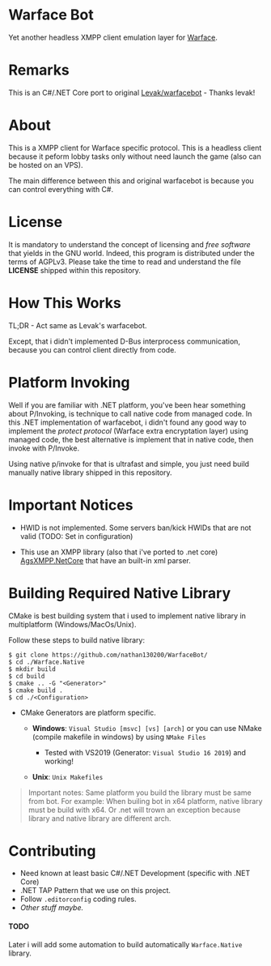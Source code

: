 # Warface Bot
Yet another headless XMPP client emulation layer for [Warface](https://pc.warface.com).

# Remarks
This is an C#/.NET Core port to original [Levak/warfacebot](https://github.com/Levak/warfacebot) - Thanks levak!

# About
This is a XMPP client for Warface specific protocol. This is a headless client because it peform lobby tasks only without need launch the game (also can be hosted on an VPS).

The main difference between this and original warfacebot is because you can control everything with C#.

# License

It is mandatory to understand the concept of licensing and _free software_ that yields in the GNU world. Indeed, this program is distributed under the terms of AGPLv3. Please take the time to read and understand the file **LICENSE** shipped within this repository.

# How This Works

TL;DR - Act same as Levak's warfacebot.

Except, that i didn't implemented D-Bus interprocess communication, because you can control client directly from code.

# Platform Invoking
Well if you are familiar with .NET platform, you've been hear something about P/Invoking, is technique to call native code from managed code. In this .NET implementation of warfacebot, i didn't found any good way to implement the _protect protocol_ (Warface extra encryptation layer) using managed code, the best alternative is implement that in native code, then invoke with P/Invoke.

Using native p/invoke for that is ultrafast and simple, you just need build manually native library shipped in this repository.

# Important Notices
- HWID is not implemented. Some servers ban/kick HWIDs that are not valid (TODO: Set in configuration)

- This use an XMPP library (also that i've ported to .net core) [AgsXMPP.NetCore](https://github.com/nathan130200/AgsXMPP) that have an built-in xml parser.

# Building Required Native Library
CMake is best building system that i used to implement native library in multiplatform (Windows/MacOs/Unix).

Follow these steps to build native library:
```
$ git clone https://github.com/nathan130200/WarfaceBot/
$ cd ./Warface.Native
$ mkdir build
$ cd build
$ cmake .. -G "<Generator>"
$ cmake build .
$ cd ./<Configuration>
```

- CMake Generators are platform specific.
	- <b>Windows</b>: `Visual Studio [msvc] [vs] [arch]` or you can use NMake (compile makefile in windows) by using `NMake Files`
		- Tested with VS2019 (Generator: `Visual Studio 16 2019`) and working!
	
	- <b>Unix</b>: `Unix Makefiles`

> Important notes: Same platform you build the library must be same from bot. For example: When builing bot in x64 platform, native library must be build with x64. Or .net will trown an exception because library and native library are different arch.

# Contributing
- Need known at least basic C#/.NET Development (specific with .NET Core)
- .NET TAP Pattern that we use on this project.
- Follow `.editorconfig` coding rules.
- _Other stuff maybe._

#### TODO
Later i will add some automation to build automatically `Warface.Native` library.